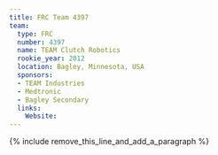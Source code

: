 ```yaml
---
title: FRC Team 4397
team:
  type: FRC
  number: 4397
  name: TEAM Clutch Robotics
  rookie_year: 2012
  location: Bagley, Minnesota, USA
  sponsors:
  - TEAM Industries
  - Medtronic
  - Bagley Secondary
  links:
    Website:
---
```


{% include remove_this_line_and_add_a_paragraph %}